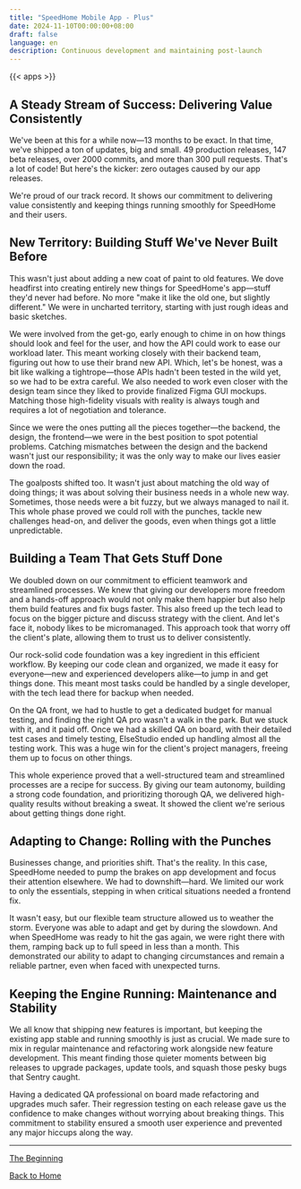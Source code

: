 ```yaml
---
title: "SpeedHome Mobile App - Plus"
date: 2024-11-10T00:00:00+08:00
draft: false
language: en
description: Continuous development and maintaining post-launch
---
```


{{< apps  >}}

## A Steady Stream of Success: Delivering Value Consistently

We've been at this for a while now—13 months to be exact. In that time, we've shipped a ton of updates, big and small. 49 production releases, 147 beta releases, over 2000 commits, and more than 300 pull requests. That's a lot of code! But here's the kicker: zero outages caused by our app releases. 

We're proud of our track record. It shows our commitment to delivering value consistently and keeping things running smoothly for SpeedHome and their users.

## New Territory: Building Stuff We've Never Built Before

This wasn't just about adding a new coat of paint to old features. We dove headfirst into creating entirely new things for SpeedHome's app—stuff they'd never had before. No more "make it like the old one, but slightly different." We were in uncharted territory, starting with just rough ideas and basic sketches.

We were involved from the get-go, early enough to chime in on how things should look and feel for the user, and how the API could work to ease our workload later. This meant working closely with their backend team, figuring out how to use their brand new API. Which, let's be honest, was a bit like walking a tightrope—those APIs hadn't been tested in the wild yet, so we had to be extra careful. We also needed to work even closer with the design team since they liked to provide finalized Figma GUI mockups. Matching those high-fidelity visuals with reality is always tough and requires a lot of negotiation and tolerance.

Since we were the ones putting all the pieces together—the backend, the design, the frontend—we were in the best position to spot potential problems. Catching mismatches between the design and the backend wasn't just our responsibility; it was the only way to make our lives easier down the road.

The goalposts shifted too. It wasn't just about matching the old way of doing things; it was about solving their business needs in a whole new way. Sometimes, those needs were a bit fuzzy, but we always managed to nail it. This whole phase proved we could roll with the punches, tackle new challenges head-on, and deliver the goods, even when things got a little unpredictable.

## Building a Team That Gets Stuff Done

We doubled down on our commitment to efficient teamwork and streamlined processes. We knew that giving our developers more freedom and a hands-off approach would not only make them happier but also help them build features and fix bugs faster. This also freed up the tech lead to focus on the bigger picture and discuss strategy with the client. And let's face it, nobody likes to be micromanaged. This approach took that worry off the client's plate, allowing them to trust us to deliver consistently.

Our rock-solid code foundation was a key ingredient in this efficient workflow. By keeping our code clean and organized, we made it easy for everyone—new and experienced developers alike—to jump in and get things done. This meant most tasks could be handled by a single developer, with the tech lead there for backup when needed.

On the QA front, we had to hustle to get a dedicated budget for manual testing, and finding the right QA pro wasn't a walk in the park. But we stuck with it, and it paid off. Once we had a skilled QA on board, with their detailed test cases and timely testing, ElseStudio ended up handling almost all the testing work. This was a huge win for the client's project managers, freeing them up to focus on other things.

This whole experience proved that a well-structured team and streamlined processes are a recipe for success. By giving our team autonomy, building a strong code foundation, and prioritizing thorough QA, we delivered high-quality results without breaking a sweat. It showed the client we're serious about getting things done right.

## Adapting to Change: Rolling with the Punches 

Businesses change, and priorities shift. That's the reality. In this case, SpeedHome needed to pump the brakes on app development and focus their attention elsewhere. We had to downshift—hard. We limited our work to only the essentials, stepping in when critical situations needed a frontend fix.

It wasn't easy, but our flexible team structure allowed us to weather the storm. Everyone was able to adapt and get by during the slowdown. And when SpeedHome was ready to hit the gas again, we were right there with them, ramping back up to full speed in less than a month. This demonstrated our ability to adapt to changing circumstances and remain a reliable partner, even when faced with unexpected turns.

## Keeping the Engine Running: Maintenance and Stability

We all know that shipping new features is important, but keeping the existing app stable and running smoothly is just as crucial. We made sure to mix in regular maintenance and refactoring work alongside new feature development. This meant finding those quieter moments between big releases to upgrade packages, update tools, and squash those pesky bugs that Sentry caught.

Having a dedicated QA professional on board made refactoring and upgrades much safer. Their regression testing on each release gave us the confidence to make changes without worrying about breaking things. This commitment to stability ensured a smooth user experience and prevented any major hiccups along the way.

---

[The Beginning](/zd)

[Back to Home](/)
